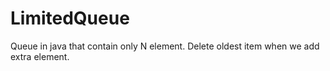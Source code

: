 # LimitedQueue
Queue in java that contain only N element. Delete oldest item when we add extra element. 